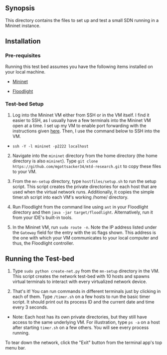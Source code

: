 ## Synopsis

This directory contains the files to set up and test a small SDN running in a Mininet instance.

## Installation

### Pre-requisites

Running this test bed assumes you have the following items installed on your local machine.

  * [Mininet](http://mininet.org/download)

  * [Floodlight](https://floodlight.atlassian.net/wiki/spaces/floodlightcontroller/pages/1343544/Installation+Guide)

### Test-bed Setup

1. Log into the Mininet VM either from SSH or in the VM itself.  I find it easier to SSH, as I usually have a few terminals into the Mininet VM open at a time.  I set up my VM to enable port forwarding with the instructions given [here](https://github.com/mininet/openflow-tutorial/wiki/VirtualBox-specific-Instructions).  Then, I use the command below to SSH into the VM.
  * `ssh -Y -l mininet -p2222 localhost`

2. Navigate into the `mininet` directory from the home directory (the home directory is also `mininet`).  Type `git clone https://github.com/mgottsacker34/mtd-research.git` to copy these files to your VM.

3. From the `mn-setup` directory, type `hostfiles/setup.sh` to run the setup script.  This script creates the private directories for each host that are used when the virtual network runs.  Additionally, it copies the simple timer.sh script into each VM's working /home/ directory.

4. Run Floodlight from the command line using `ant` in your Floodlight directory and then `java -jar target/floodlight`.  Alternatively, run it from your IDE's built-in tools.

5. In the Mininet VM, run `sudo route -n`.  Note the IP address listed under the `Gateway` field for the entry with the `UG` flags shown.  This address is the one with which your VM communicates to your local computer and thus, the Floodlight controller.

## Running the Test-bed
1. Type `sudo python create-net.py` from the `mn-setup` directory in the VM.  This script creates the network test-bed with 10 hosts and spawns virtual terminals to interact with every virtualized network device.

2. That's it!  You can run commands in different terminals just by clicking in each of them.  Type `/timer.sh` on a few hosts to run the basic timer script.  It should print out its process ID and the current date and time every 3 seconds.
  * Note: Each host has its own private directories, but they still have access to the same underlying VM.  For illustration, type `ps -a` on a host after starting `timer.sh` on a few others.  You will see every process running.

To tear down the network, click the "Exit" button from the terminal app's top menu bar.

